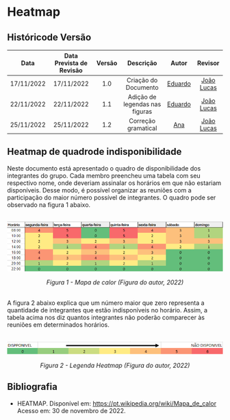 # Heatmap

## <a>Históricode Versão</a>
|Data|Data Prevista de Revisão|Versão|Descrição|Autor|Revisor|
| :----------: |:-----------:| :------: | :-----------: | :---------: |:---------: |
|17/11/2022|17/11/2022|1.0|Criação do Documento|[Eduardo](https://github.com/edudsan)|[João Lucas](https://github.com/HacKairos)|
|22/11/2022|22/11/2022|1.1|Adição de legendas nas figuras|[Eduardo](https://github.com/edudsan)| [João Lucas](https://github.com/HacKairos)|
|25/11/2022|25/11/2022|1.2|Correção gramatical|[Ana](https://github.com/AnHoff)|[João Lucas](https://github.com/HacKairos)|

## <a>Heatmap de quadrode indisponibilidade</a>
Neste documento está apresentado o quadro de disponibilidade dos integrantes do grupo. Cada membro preencheu uma tabela com seu respectivo nome, onde deveriam assinalar os horários em que não estariam disponíveis. Desse modo, é possível organizar as reuniões com a participação do maior número possível de integrantes. O quadro pode ser observado na figura 1 abaixo.<br><br>

<center>

<img src='../../assets/images/heatmap.png'></img>

*Figura 1 - Mapa de calor (Figura do autor, 2022)*
<br><br>

</center>

A figura 2 abaixo explica que um número maior que zero representa a quantidade de integrantes que estão indisponíveis no horário. Assim, a tabela acima nos diz quantos integrantes não poderão comparecer às reuniões em determinados horários.<br><br>

<center>

<img src='../../assets/images/legendaHeatmap.png'></img><br>

*Figura 2 - Legenda Heatmap  (Figura do autor, 2022)*

</center>

## <a>Bibliografia</a>
- HEATMAP. Disponível em: https://pt.wikipedia.org/wiki/Mapa_de_calor Acesso em: 30 de novembro de 2022.
